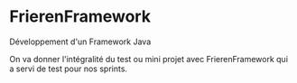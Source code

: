 # FrierenFramework

Développement d'un Framework Java

On va donner l'intégralité du test ou mini projet avec FrierenFramework qui a servi de test pour nos sprints.
